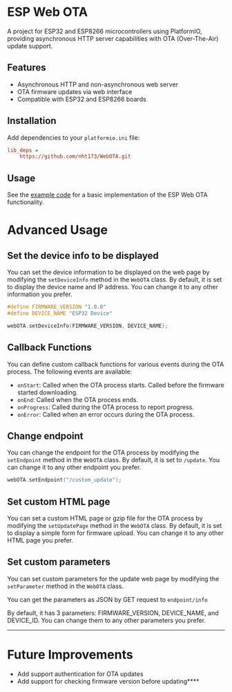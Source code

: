 # ESP Web OTA

A project for ESP32 and ESP8266 microcontrollers using PlatformIO, providing asynchronous HTTP server capabilities with OTA (Over-The-Air) update support.

## Features

- Asynchronous HTTP and non-asynchronous web server
- OTA firmware updates via web interface
- Compatible with ESP32 and ESP8266 boards


## Installation

Add dependencies to your `platformio.ini` file:

```ini
lib_deps = 
    https://github.com/nht173/WebOTA.git
```

## Usage

See the [example code](./examples) for a basic implementation of the ESP Web OTA functionality.

# Advanced Usage

## Set the device info to be displayed
You can set the device information to be displayed on the web page by modifying the `setDeviceInfo` method in the `WebOTA` class. By default, it is set to display the device name and IP address. You can change it to any other information you prefer.

```cpp
#define FIRMWARE_VERSION "1.0.0"
#define DEVICE_NAME "ESP32 Device"

webOTA.setDeviceInfo(FIRMWARE_VERSION, DEVICE_NAME);
```

## Callback Functions

You can define custom callback functions for various events during the OTA process. The following events are available:
- `onStart`: Called when the OTA process starts. Called before the firmware started downloading.
- `onEnd`: Called when the OTA process ends.
- `onProgress`: Called during the OTA process to report progress.
- `onError`: Called when an error occurs during the OTA process.

## Change endpoint

You can change the endpoint for the OTA process by modifying the `setEndpoint` method in the `WebOTA` class. By default, it is set to `/update`. You can change it to any other endpoint you prefer.

```cpp
webOTA.setEndpoint("/custom_update");
```

## Set custom HTML page
You can set a custom HTML page or gzip file for the OTA process by modifying the `setUpdatePage` method in the `WebOTA` class. By default, it is set to display a simple form for firmware upload. You can change it to any other HTML page you prefer.

## Set custom parameters

You can set custom parameters for the update web page by modifying the `setParameter` method in the `WebOTA` class.

You can get the parameters as JSON by GET request to `endpoint/info`

By default, it has 3 parameters: FIRMWARE_VERSION, DEVICE_NAME, and DEVICE_ID. You can change them to any other parameters you prefer.

---

# Future Improvements

- Add support authentication for OTA updates
- Add support for checking firmware version before updating****